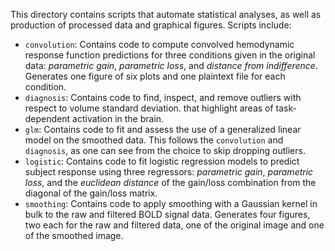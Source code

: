 This directory contains scripts that automate statistical analyses, as well as
production of processed data and graphical figures. Scripts include:
- `convolution`: Contains code to compute convolved hemodynamic response
  function predictions for three conditions given in the original data:
  *parametric gain*, *parametric loss*, and *distance from indifference*.
  Generates one figure of six plots and one plaintext file for each condition.
- `diagnosis`: Contains code to find, inspect, and remove outliers with respect
  to volume standard deviation.
  that highlight areas of task-dependent activation in the brain.
- `glm`: Contains code to fit and assess the use of a generalized linear model
  on the smoothed data. This follows the `convolution` and `diagnosis`, as one
  can see from the choice to skip dropping outliers.
- `logistic`: Contains code to fit logistic regression models to predict subject
  response using three regressors: *parametric gain*, *parametric loss*, and the
  *euclidean distance* of the gain/loss combination from the diagonal of the
  gain/loss matrix.
- `smoothing`: Contains code to apply smoothing with a Gaussian kernel in bulk
  to the raw and filtered BOLD signal data. Generates four figures, two each for
  the raw and filtered data, one of the original image and one of the smoothed
  image.